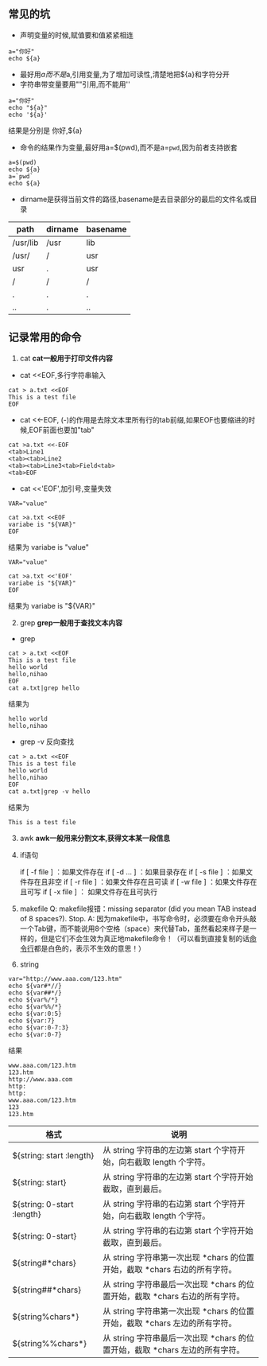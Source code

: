 ## 常见的坑
- 声明变量的时候,赋值要和值紧紧相连

```
a="你好"
echo ${a}
```

- 最好用${a}而不是$a,引用变量,为了增加可读性,清楚地把${a}和字符分开
- 字符串带变量要用""引用,而不能用''

```
a="你好"
echo "${a}"
echo '${a}'
```

结果是分别是 你好,${a}
- 命令的结果作为变量,最好用a=$(pwd),而不是a=`pwd`,因为前者支持嵌套

```
a=$(pwd)
echo ${a}
a=`pwd`
echo ${a}
```
- dirname是获得当前文件的路径,basename是去目录部分的最后的文件名或目录

| path     | dirname | basename |
| -------- | ------- | -------- |
| /usr/lib | /usr    | lib      |
| /usr/    | /       | usr      |
| usr      | .       | usr      |
| /        | /       | /        |
| .        | .       | .        |
| ..       | .       | ..       |

## 记录常用的命令
1. cat
**cat一般用于打印文件内容**

- cat <<EOF,多行字符串输入

```
cat > a.txt <<EOF
This is a test file
EOF
```

- cat <<-EOF, (-)的作用是去除文本里所有行的tab前缀,如果EOF也要缩进的时候,EOF前面也要加"tab"

```
cat >a.txt <<-EOF
<tab>Line1
<tab><tab>Line2
<tab><tab>Line3<tab>Field<tab>
<tab>EOF
```

- cat <<'EOF',加引号,变量失效

```
VAR="value"

cat >a.txt <<EOF
variabe is "${VAR}"
EOF
```

结果为 variabe is "value"

```
VAR="value"

cat >a.txt <<'EOF'
variabe is "${VAR}"
EOF
```

结果为 variabe is "${VAR}"

2. grep
**grep一般用于查找文本内容**

- grep

```
cat > a.txt <<EOF
This is a test file
hello world
hello,nihao
EOF
cat a.txt|grep hello
```

结果为

```
hello world
hello,nihao
```

- grep -v 反向查找

```
cat > a.txt <<EOF
This is a test file
hello world
hello,nihao
EOF
cat a.txt|grep -v hello
```

结果为

```
This is a test file
```

3. awk
**awk一般用来分割文本,获得文本某一段信息**



4. if语句

    if [ -f file ] ：如果文件存在
    if [ -d … ] ：如果目录存在
    if [ -s file ] ：如果文件存在且非空
    if [ -r file ] ：如果文件存在且可读
    if [ -w file ] ：如果文件存在且可写
    if [ -x file ] ： 如果文件存在且可执行

5. makefile
Q: makefile报错：missing separator (did you mean TAB instead of 8 spaces?). Stop.
A: 因为makefile中，书写命令时，必须要在命令开头敲一个Tab键，而不能说用8个空格（space）来代替Tab，虽然看起来样子是一样的，但是它们不会生效为真正地makefile命令！（可以看到直接复制的话[命令行](https://so.csdn.net/so/search?q=命令行&spm=1001.2101.3001.7020)都是白色的，表示不生效的意思！）

6. string

```
var="http://www.aaa.com/123.htm"
echo ${var#*//}
echo ${var##*/}
echo ${var%/*}
echo ${var%%/*}
echo ${var:0:5}
echo ${var:7}
echo ${var:0-7:3}
echo ${var:0-7}
```

结果

```
www.aaa.com/123.htm
123.htm
http://www.aaa.com
http:
http:
www.aaa.com/123.htm
123
123.htm
```

| 格式                       | 说明                                                         |
| -------------------------- | ------------------------------------------------------------ |
| ${string: start :length}   | 从 string 字符串的左边第 start 个字符开始，向右截取 length 个字符。 |
| ${string: start}           | 从 string 字符串的左边第 start 个字符开始截取，直到最后。    |
| ${string: 0-start :length} | 从 string 字符串的右边第 start 个字符开始，向右截取 length 个字符。 |
| ${string: 0-start}         | 从 string 字符串的右边第 start 个字符开始截取，直到最后。    |
| ${string#*chars}           | 从 string 字符串第一次出现 *chars 的位置开始，截取 *chars 右边的所有字符。 |
| ${string##*chars}          | 从 string 字符串最后一次出现 *chars 的位置开始，截取 *chars 右边的所有字符。 |
| ${string%chars*}           | 从 string 字符串第一次出现 *chars 的位置开始，截取 *chars 左边的所有字符。 |
| ${string%%chars*}          | 从 string 字符串最后一次出现 *chars 的位置开始，截取 *chars 左边的所有字符。 |

